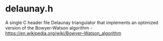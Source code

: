 # delaunay.h

A single C header file Delaunay triangulator that implements an optimized version of the Bowyer-Watson algorithm - https://en.wikipedia.org/wiki/Bowyer–Watson_algorithm

